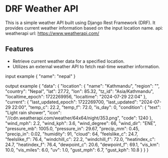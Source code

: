 # DRF Weather API

This is a simple weather API built using Django Rest Framework (DRF). It provides current weather information based on the input location name.
api: weatherapi
url: https://www.weatherapi.com/
## Features

- Retrieve current weather data for a specified location.
- Utilizes an external weather API to fetch real-time weather information.



input example
{
  "name": "nepal"
}

output example 
{
  "data": {
    "location": {
      "name": "Kathmandu",
      "region": "",
      "country": "Nepal",
      "lat": 27.72,
      "lon": 85.32,
      "tz_id": "Asia/Kathmandu",
      "localtime_epoch": 1722269956,
      "localtime": "2024-07-29 22:04"
    },
    "current": {
      "last_updated_epoch": 1722269700,
      "last_updated": "2024-07-29 22:00",
      "temp_c": 22.2,
      "temp_f": 72.0,
      "is_day": 0,
      "condition": {
        "text": "Light rain shower",
        "icon": "//cdn.weatherapi.com/weather/64x64/night/353.png",
        "code": 1240
      },
      "wind_mph": 2.2,
      "wind_kph": 3.6,
      "wind_degree": 66,
      "wind_dir": "ENE",
      "pressure_mb": 1005.0,
      "pressure_in": 29.67,
      "precip_mm": 0.45,
      "precip_in": 0.02,
      "humidity": 91,
      "cloud": 64,
      "feelslike_c": 24.7,
      "feelslike_f": 76.4,
      "windchill_c": 22.2,
      "windchill_f": 72.0,
      "heatindex_c": 24.7,
      "heatindex_f": 76.4,
      "dewpoint_c": 20.6,
      "dewpoint_f": 69.1,
      "vis_km": 10.0,
      "vis_miles": 6.0,
      "uv": 1.0,
      "gust_mph": 6.7,
      "gust_kph": 10.8
    }
  }
}
